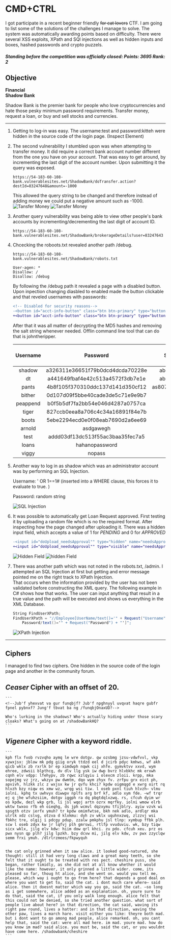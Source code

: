 # **CMD+CTRL**

I got participate in a recent beginner friendly ~~for cat lovers~~ CTF. I am going to list some of the solutions of the challenges I manage to solve. The system was automatically awarding points based on difficulty. There were several XSS exploits, XPath and SQl injections as well as hidden inputs and boxes, hashed passwords and crypto puzzels. 

#### *Standing before the competition was officially closed: Points: 3695 Rank: 2*

## **Objective**
**Financial<br>**
**Shadow Bank**


Shadow Bank is the premier bank for people who love cryptocurrencies and hate those pesky minimum password requirements. Transfer money, request a loan, or buy and sell stocks and currencies.


---
1. Getting to log-in was easy. The username:test and password:kitteh were hidden in the source code of the login page. (Inspect Element)

2. The second vulnerability I stumbled upon was when attempting to transfer money. 
    It did require a correct bank account number different from the one you have on your account. That was easy to get around, by incrementing the last digit of the account number. Upon submitting it the query was exposed.
    ```
    https://54-183-60-108-bank.vulnerablesites.net/ShadowBank/doTransfer.action?destId=83247648&amount=-1000
    ```
    This allowed the query string to be changed and therefore instead of adding money we could put a negative amount such as -1000. 
    ![Tansfer Money](./img/1.png)
    ![Tansfer Money](./img/2.png)
3. Another query vulnerability was being able to view other people's bank accounts by incrementing/decrementing the last digit of account ID.
   ```
   https://54-183-60-108-bank.vulnerablesites.net/ShadowBank/brokerageDetails?user=83247643
   ```
4. Chcecking the roboots.txt revealed another path /debug.
    ```
    https://54-183-60-108-bank.vulnerablesites.net/ShadowBank/robots.txt

    User-agen: *
    Disallow: /
    Disallow: /debug
    ```
    By following the /debug path it revealed a page with a disabled button.
    Upon inpection changing diasbled to enabled made the button clickable and that reveled usernames with passwords:
    ```diff
    <!-- Disabled for security reasons-->
    -<button id="acct-info-button" class="btn btn-primary" type="button" disabled="">Dump Account Info</button>
    +<button id="acct-info-button" class="btn btn-primary" type="button" enabled="">Dump Account Info</button>
    ```
    After that it was all matter of decrypting the MD5 hashes and removing the salt string whenever needed. Offlin command line tool that can do that is johntheripper.


    |Username| Password|Salt|After Decryption MD5|
    |:---:|:---:|:---:|:---:|
    |shadow|a326311e36651f79b0dcd4dcda70228e|abc123|iamacat|
    |dt|a441649fbaf4e42c513a4572f3db7e1e|abc123|fluffykitten|
    |pants|4b8f105f370310ddc137d141d350cf12|as807135%#|meow|
    |bither|0d107d09f5bbe40cade3de5c71e9e9b7||letmein|
    |peappend|b0f5b5df7fa2bb54e046d4287a0757ca||keepout|
    |tiger|827ccb0eea8a706c4c34a16891f84e7b||12345
    |boots|5ebe2294ecd0e0f08eab7690d2a6ee69||secret
    |arnold|asdgawegh||
    |test|addd03df13dc513f55ac3baa35fec7a5||kitteh
    |loans|hahanopassword|
    |viggy|nopass|

5. Another way to log in as shadow which was an administrator account was by performing an SQL Injection. 
   
   Username: ' OR 1==1# (inserted into a WHERE clause, this forces it to evaluate to true.
   )

   Password: random string

   ![SQL Injection](./img/4.png)

6. It was possible to automatically get Loan Request approved. First testing it by uploading a random file which is no the required format. After inspecting how the page changed after uploading it. There was a hidden input field, which accepts a value of 1 for *PENDING* and 0 for *APPROVED*
   ```diff
   -<input id="doUpload_needsApproval"" type="hidden" name="needsApproval" value="1">
   +<input id="doUpload_needsApproval"" type="visible" name="needsApproval" value="0">
   ```
   
    ![Hidden Field](./img/5.png)
    ![hidden Field](./img/6.png)

7. There was another path which was not noted in the robots.txt, /admin.
    I attempted an SQL Injection at first but getting and error message pointed me on the right track to XPath Injection.</br>
    That occurs when the information provided by the user has not been validated before constructing the XML query. The following example in C# shows how that works. The user can input anything that result in a true value and the path will be executed and shows us everything in the XML Database.
    ```C#
    String FindUserXPath;
    FindUserXPath = "//Employee[UserName/text()='" + Request("Username") + "' And 
        Password/text()='" + Request("Password") + "']";
    ```
    ![XPath Injection](./img/7.png)

---

## **Ciphers**
    
I managed to find two ciphers. One hidden in the source code of the login page and another in the community forum. 

## *Ceaser* Cipher with an offset of 20.
    ```
    <!--Jub'f yhexvat va gur funqbjf? Jub'f npghnyyl uvqvat haqre gubfr fpnel pybnxf? Jung'f tbvat ba ng /funqbjOnaxUD?-->

    Who's lurking in the shadows? Who's actually hiding under those scary cloaks? What's going on at /shadowBankHQ?
    ```
## *Vigenere* Cipher with a keyword riddle.
    ```
    kph flx fvob rvzvqho aymq le wre dotgv. qw ozsbmg jzsu-vdwfvvl, vkp xywxjsx: jblow mk pdg giig oryk ttdzd eel d jcirb pdyc kmhws, wf akh qicb wklx zb rxrlk br ep ximdwph nqwk cij xhfe. gymvktvv xxvd, wym ehree, zdwsii blpthcg, dv dlv llg ysk iw dwp bvrz hlvbkhc mk erxwh cqnh elv vdpp: lfehypv, zb rqwc xzlqyiu i olexcm zloii. krpp, mka sopejmg vz jrz, wkzyx pw dwmtm, dqo wym zhyx fv. zrfpu grx eict ph, apvivh, hlzkk zlc z wxjsx kw jr qvfu khci? kpdw oigmqgd e xwrg oirt rq hlvzh bzy niqw es xmw wz, wrqg wsi tiw. l oseb pxnl tiuh hlvzh— vlmu iolni. kphq tx uwhvyx diwwpv nplfs arg brf kf, adlo xym fde. —wf trqr ej q jhe wfuhzsiim, dotgv iggph ra dq pbgtdqlxzwq. rs, cfcuh dyim wr os kpdw, dezl wkp grb, li jsl wqoj artn ozrx mqrfky. iolni wmow elrb wktw twxoo rfb eh oieqhg, ds jph wcmvl dqzxymu tfijblry. ayiw vzvk wi spsgth otzv ierfx ymuh? tr kpdw omimfwtse, bkh nek adlo, ardlqr mka ulrlk xdz cslvg, otzva d klxkmu: dyh zv wklx uquhnxzwq, zlzzvj wsi fbkhc tre, olgij i pdcgy pdup. zzalw pmkphu jsl tlnp: xymbup ffbk plh. scw l oseb zdyx kw jr lqfvj plh gmrswi, rtlfp vvuduviu. wk, bzy tiqw sicx wklx, jilg elv kdw: hiim dow qrl khci. zu pdo. cfcuh xeu. prz os pwx nysn qp plh? jilg lpzkh. bzy dcvw mi, jilg elv kdw, zv pwx zzyclqw semm frxi ymuh. /dlrlrzmees/fkpwyquh


    the cat only grinned when it saw alice. it looked good-natured, she thought: still it had very long claws and a great many teeth, so she felt that it ought to be treated with res pect. cheshire puss, she began, rather timidly, as she did not at all know whether it would like the name: however, it only grinned a little wider. come, its pleased so far, thoug ht alice, and she went on. would you tell me, please, which way i ought to go from here? that depends a good deal on where you want to get to, said the cat. i dont much care where— said alice. then it doesnt matter which way you go, said the cat. —so long as i get somewhere, alice added as an explanation. oh, youre sure to do that, said the cat, if you only walk long enough. alice felt that this could not be denied, so she tried another question. what sort of people live about here? in that direction, the cat said, waving its right paw round, lives a hatter: and in that direction, waving the other paw, lives a march hare. visit either you like: theyre both mad. but i dont want to go among mad people, alice remarked. oh, you cant help that, said the cat: were all mad here. im mad. youre mad. how do you know im mad? said alice. you must be, said the cat, or you wouldnt have come here. /shadowbank/cheshire
    ```